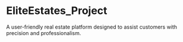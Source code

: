 # EliteEstates_Project
A user-friendly real estate platform designed to assist customers with precision and professionalism.
